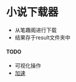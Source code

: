 # 小说下载器

- 从笔趣阁进行下载
- 结果存于result文件夹中



#### TODO

- 可视化操作
- [加速](https://blog.csdn.net/qq_42395490/article/details/81841162?spm=1001.2014.3001.5501)

